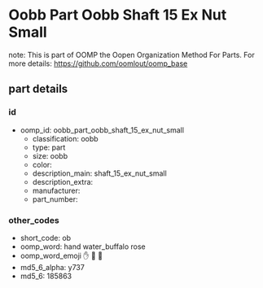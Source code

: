 # Oobb Part Oobb Shaft 15 Ex Nut Small  

note: This is part of OOMP the Oopen Organization Method For Parts. For more details: https://github.com/oomlout/oomp_base

##  part details





### id
* oomp_id: oobb_part_oobb_shaft_15_ex_nut_small
  * classification: oobb
  * type: part
  * size: oobb
  * color: 
  * description_main: shaft_15_ex_nut_small
  * description_extra: 
  * manufacturer: 
  * part_number: 

### other_codes
* short_code: ob
* oomp_word: hand water_buffalo rose
* oomp_word_emoji :hand: :water_buffalo: :rose:
* md5_6_alpha: y737
* md5_6: 185863